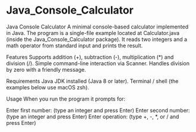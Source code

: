 # Java_Console_Calculator
Java Console Calculator
A minimal console-based calculator implemented in Java. The program is a single-file example located at Calculator.java (inside the Java_Console_Calculator package). It reads two integers and a math operator from standard input and prints the result.

Features
Supports addition (+), subtraction (-), multiplication (*) and division (/).
Simple command-line interaction via Scanner.
Handles division by zero with a friendly message.

Requirements
Java JDK installed (Java 8 or later).
Terminal / shell (the examples below use macOS zsh).

Usage
When you run the program it prompts for:

Enter first number: (type an integer and press Enter)
Enter second number: (type an integer and press Enter)
Enter operation: (type +, -, *, or / and press Enter)